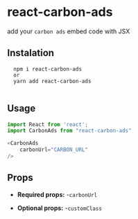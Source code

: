 # react-carbon-ads

add your `carbon ads` embed code with JSX

## Instalation

````
  npm i react-carbon-ads
  or 
  yarn add react-carbon-ads
  
````
## Usage

```js
import React from 'react';
import CarbonAds from "react-carbon-ads"

<CarbonAds 
    carbonUrl="CARBON_URL"
/>

```
## Props

- **Required props:**
-`carbonUrl`

- **Optional props:**
-`customClass`




